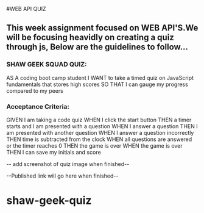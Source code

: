 #WEB API QUIZ

## This week assignment focused on WEB API'S.We will be focusing heavidly on creating a quiz through js, Below are the guidelines to follow...

### SHAW GEEK SQUAD QUIZ:

AS A coding boot camp student
I WANT to take a timed quiz on JavaScript fundamentals that stores high scores
SO THAT I can gauge my progress compared to my peers


### Acceptance Criteria:

GIVEN I am taking a code quiz
WHEN I click the start button
THEN a timer starts and I am presented with a question
WHEN I answer a question
THEN I am presented with another question
WHEN I answer a question incorrectly
THEN time is subtracted from the clock
WHEN all questions are answered or the timer reaches 0
THEN the game is over
WHEN the game is over
THEN I can save my initials and score

-- add screenshot of quiz image when finished--

--Published link will go here when finished--
# shaw-geek-quiz
